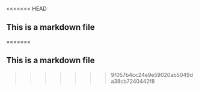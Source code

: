 <<<<<<< HEAD
## This is a markdown file
=======
## This is a markdown file
>>>>>>> 9f057b4cc24e9e59020ab5049da38cb7240442f8
